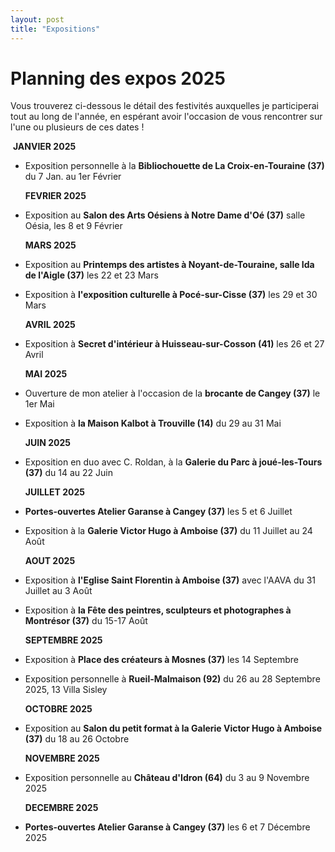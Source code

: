 ```yaml
---
layout: post
title: "Expositions"
---
```

# Planning des expos 2025

 Vous trouverez ci-dessous le détail des festivités auxquelles je participerai tout au long de l'année, en espérant avoir l'occasion de vous rencontrer sur l'une ou plusieurs de ces dates !



​	    **JANVIER 2025**

- Exposition personnelle à la **Bibliochouette de La Croix-en-Touraine (37)**  du 7 Jan. au 1er Février 

  

  **FEVRIER 2025**

- Exposition au **Salon des Arts Oésiens à Notre Dame d'Oé (37)** salle Oésia, les 8 et 9 Février 

  

  **MARS 2025**

- Exposition au **Printemps des artistes à Noyant-de-Touraine, salle Ida de l'Aigle (37)** les 22 et 23 Mars 

- Exposition à  **l'exposition culturelle à Pocé-sur-Cisse  (37)** les 29 et 30 Mars 

  

  **AVRIL 2025**

- Exposition à **Secret d'intérieur à Huisseau-sur-Cosson (41)** les 26 et 27 Avril 

  

  **MAI 2025**

- Ouverture de mon atelier à l'occasion de la **brocante de Cangey (37)** le 1er Mai 

- Exposition à **la Maison Kalbot à Trouville (14)** du 29 au 31 Mai 

  

  **JUIN 2025**

- Exposition en duo avec C. Roldan, à la **Galerie du Parc à joué-les-Tours (37)** du 14 au 22 Juin 

  

  **JUILLET 2025**

- **Portes-ouvertes Atelier Garanse à Cangey (37)** les 5 et 6 Juillet 

- Exposition à la **Galerie Victor Hugo à Amboise (37)** du 11 Juillet au 24 Août 

  

  **AOUT 2025**

- Exposition à **l'Eglise Saint Florentin à Amboise (37)** avec l'AAVA du 31 Juillet au 3 Août 

- Exposition à **la Fête des peintres, sculpteurs et photographes à Montrésor (37)**  du 15-17 Août 

  

  **SEPTEMBRE 2025**

- Exposition à **Place des créateurs à Mosnes (37)**  les 14 Septembre 

- Exposition personnelle à **Rueil-Malmaison (92)** du 26 au 28 Septembre 2025, 13 Villa Sisley

  

  **OCTOBRE 2025**

- Exposition au **Salon du petit format à la Galerie Victor Hugo à Amboise (37)** du 18 au 26 Octobre 

  

  **NOVEMBRE 2025**

- Exposition personnelle au **Château d'Idron (64)** du 3 au 9 Novembre 2025

  

  **DECEMBRE 2025**

- **Portes-ouvertes Atelier Garanse à Cangey (37)**  les 6 et 7 Décembre 2025

  

  

  

  